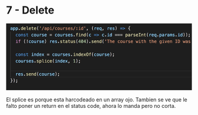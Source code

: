 # 7 - Delete

![](../../../.gitbook/assets/imagen%20%28233%29.png)

El splice es porque esta harcodeado en un array ojo. Tambien se ve que le falto poner un return en el status code, ahora lo manda pero no corta.



